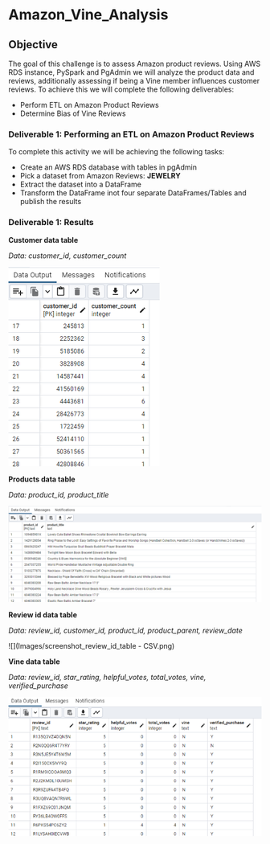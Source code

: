 # Amazon_Vine_Analysis

## Objective
The goal of this challenge is to assess Amazon product reviews. Using AWS RDS instance, PySpark and PgAdmin we will analyze the product data and reviews, additionally assessing if being a Vine member influences customer reviews.  To achieve this we will complete the following deliverables:
- Perform ETL on Amazon Product Reviews
- Determine Bias of Vine Reviews

### Deliverable 1: Performing an ETL on Amazon Product Reviews
To complete this activity we will be achieving the following tasks:
- Create an AWS RDS database with tables in pgAdmin
- Pick a dataset from Amazon Reviews: **JEWELRY**
- Extract the dataset into a DataFrame
- Transform the DataFrame inot four separate DataFrames/Tables and publish the results

### Deliverable 1: Results

**Customer data table**

*Data: customer_id, customer_count*

![](Images/screenshot_customers_table.png)

**Products data table**

*Data: product_id, product_title*

![](Images/screenshot_products_table.png)

**Review id data table**

*Data: review_id, customer_id, product_id, product_parent, review_date*

![](Images/screenshot_review_id_table - CSV.png)

**Vine data table**

*Data: review_id, star_rating, helpful_votes, total_votes, vine, verified_purchase*

![](Images/screenshot_vine_table.png)



